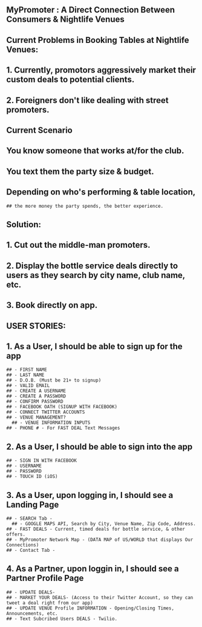 ## MyPromoter : A Direct Connection Between Consumers & Nightlife Venues ##

## Current Problems in Booking Tables at Nightlife Venues: ##
  ## 1. Currently, promotors aggressively market their custom deals to potential clients.
  ## 2. Foreigners don't like dealing with street promoters.

## Current Scenario ##
  ## You know someone that works at/for the club.
  ## You text them the party size & budget.
  ## Depending on who's performing & table location,
    ## the more money the party spends, the better experience.

## Solution:
  ## 1. Cut out the middle-man promoters.
  ## 2. Display the bottle service deals directly to users as they search by city name, club name, etc.
  ## 3. Book directly on app.

## USER STORIES: ##

  ## 1. As a User, I should be able to sign up for the app ##
    ## - FIRST NAME
    ## - LAST NAME
    ## - D.O.B. (Must be 21+ to signup)
    ## - VALID EMAIL
    ## - CREATE A USERNAME
    ## - CREATE A PASSWORD
    ## - CONFIRM PASSWORD
    ## - FACEBOOK OATH (SIGNUP WITH FACEBOOK)
    ## - CONNECT TWITTER ACCOUNTS
    ## - VENUE MANAGEMENT?
      ## - VENUE INFORMATION INPUTS
    ## - PHONE # - For FAST DEAL Text Messages

  ## 2. As a User, I should be able to sign into the app ##
    ## - SIGN IN WITH FACEBOOK
    ## - USERNAME
    ## - PASSWORD
    ## - TOUCH ID (iOS)

  ## 3. As a User, upon logging in, I should see a Landing Page ##
    ## - SEARCH Tab -
      ## - GOOGLE MAPS API, Search by City, Venue Name, Zip Code, Address.
    ## - FAST DEALS - Current, timed deals for bottle service, & other offers.
    ## - MyPromoter Network Map - (DATA MAP of US/WORLD that displays Our Connections)
    ## - Contact Tab -

  ## 4. As a Partner, upon loggin in, I should see a Partner Profile Page ##
    ## - UPDATE DEALS-
    ## - MARKET YOUR DEALS- (Access to their Twitter Account, so they can tweet a deal right from our app)
    ## - UPDATE VENUE Profile INFORMATION - Opening/Closing Times, Announcements, etc.
    ## - Text Subcribed Users DEALS - Twilio.










